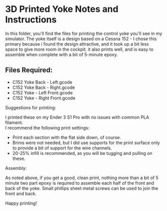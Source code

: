 # 3D Printed Yoke Notes and Instructions #

In this folder, you'll find the files for printing the control yoke you'll see in my simulator.  The yoke itself
is a design based on a Cessna 152 - I chose this primary because i found the design attractive, and it took up
a bit less space to give more room in the cockpit.  it also prints well, and is easy to assemble when complete
with a bit of 5-minute epoxy.

## Files Required: ##

- C152 Yoke Back - Left.gcode
- C152 Yoke Back - Right.gcode
- C152 Yoke - Left Front.gcode
- C152 Yoke - Right Front.gcode

Suggestions for printing:

I printed these on my Ender 3 S1 Pro with no issues with common PLA filament.  
I recommend the following print settings:

- Print each section with the flat side down, of course.
- Brims were not needed, but I did use supports for the print surface only to provide a bit of support for the wire channels.
- 20-25% infill is recommended, as you will be tugging and pulling on these.

Assembly:

As noted above, if you get a good, clean print, nothing more than a bit of 5 minute two part epoxy is required to assemble
each half of the front and back of the yoke.  Small phillips sheet metal screws can be used to join the front and back.

Happy printing!
